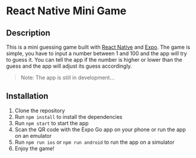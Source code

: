 # React Native Mini Game

## Description

This is a mini guessing game built with [React Native](https://reactnative.dev/) and [Expo](https://docs.expo.dev/). The game is simple, you have to input a number between 1 and 100 and the app will try to guess it. You can tell the app if the number is higher or lower than the guess and the app will adjust its guess accordingly.

> Note: The app is still in development...

## Installation

1. Clone the repository
2. Run `npm install` to install the dependencies
3. Run `npm start` to start the app
4. Scan the QR code with the Expo Go app on your phone or run the app on an emulator
5. Run `npm run ios` or `npm run android` to run the app on a simulator
6. Enjoy the game!
